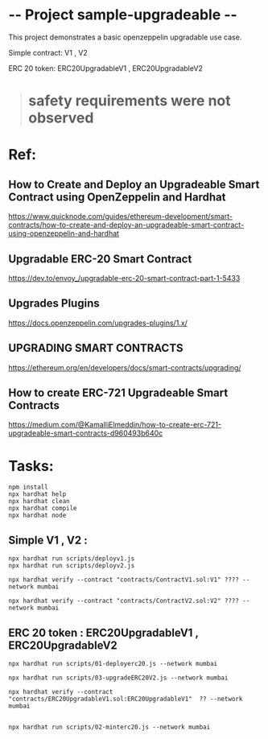 #  --  Project sample-upgradeable --


This project demonstrates a basic openzeppelin upgradable use case. 

Simple contract:   V1 , V2 

ERC 20 token: ERC20UpgradableV1 , ERC20UpgradableV2 

 > # safety requirements were not observed 


# Ref: 
## How to Create and Deploy an Upgradeable Smart Contract using OpenZeppelin and Hardhat
https://www.quicknode.com/guides/ethereum-development/smart-contracts/how-to-create-and-deploy-an-upgradeable-smart-contract-using-openzeppelin-and-hardhat

## Upgradable ERC-20 Smart Contract
https://dev.to/envoy_/upgradable-erc-20-smart-contract-part-1-5433

## Upgrades Plugins
https://docs.openzeppelin.com/upgrades-plugins/1.x/

## UPGRADING SMART CONTRACTS 
https://ethereum.org/en/developers/docs/smart-contracts/upgrading/

## How to create ERC-721 Upgradeable Smart Contracts
https://medium.com/@KamalliElmeddin/how-to-create-erc-721-upgradeable-smart-contracts-d960493b640c

# Tasks:

```shell
npm install
npx hardhat help
npx hardhat clean 
npx hardhat compile 
npx hardhat node
```
##  Simple V1 , V2 :  

```shell
npx hardhat run scripts/deployv1.js
npx hardhat run scripts/deployv2.js

npx hardhat verify --contract "contracts/ContractV1.sol:V1" ???? --network mumbai

npx hardhat verify --contract "contracts/ContractV2.sol:V2" ???? --network mumbai
```


## ERC 20 token : ERC20UpgradableV1 , ERC20UpgradableV2

```shell
npx hardhat run scripts/01-deployerc20.js --network mumbai

npx hardhat run scripts/03-upgradeERC20V2.js --network mumbai

npx hardhat verify --contract "contracts/ERC20UpgradableV1.sol:ERC20UpgradableV1"  ?? --network mumbai


npx hardhat run scripts/02-minterc20.js --network mumbai

```



